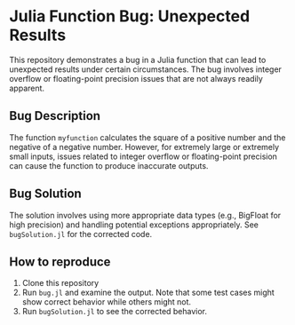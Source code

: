 # Julia Function Bug: Unexpected Results

This repository demonstrates a bug in a Julia function that can lead to unexpected results under certain circumstances. The bug involves integer overflow or floating-point precision issues that are not always readily apparent. 

## Bug Description

The function `myfunction` calculates the square of a positive number and the negative of a negative number.  However, for extremely large or extremely small inputs, issues related to integer overflow or floating-point precision can cause the function to produce inaccurate outputs.

## Bug Solution

The solution involves using more appropriate data types (e.g., BigFloat for high precision) and handling potential exceptions appropriately.  See `bugSolution.jl` for the corrected code.

## How to reproduce
1. Clone this repository
2. Run `bug.jl` and examine the output. Note that some test cases might show correct behavior while others might not. 
3. Run `bugSolution.jl` to see the corrected behavior.